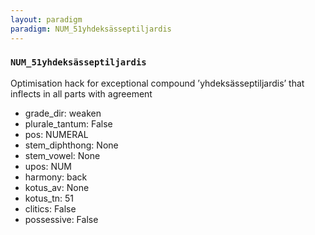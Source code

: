 ```yaml
---
layout: paradigm
paradigm: NUM_51yhdeksässeptiljardis
---
```

### ` NUM_51yhdeksässeptiljardis `

Optimisation hack for exceptional compound ’yhdeksässeptiljardis’ that inflects in all parts with agreement
* grade_dir: weaken
* plurale_tantum: False
* pos: NUMERAL
* stem_diphthong: None
* stem_vowel: None
* upos: NUM
* harmony: back
* kotus_av: None
* kotus_tn: 51
* clitics: False
* possessive: False
